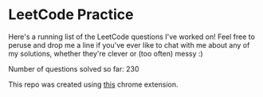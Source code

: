 # LeetCode Practice

Here's a running list of the LeetCode questions I've worked on! Feel free to peruse and drop me a line if you've ever like to chat with me about any of my solutions, whether they're clever or (too often) messy :)

Number of questions solved so far: 230

This repo was created using [this](https://github.com/QasimWani/LeetHub) chrome extension.
